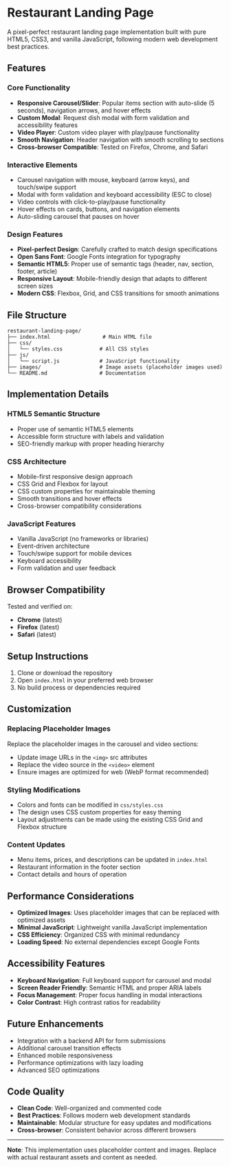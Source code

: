 # Restaurant Landing Page

A pixel-perfect restaurant landing page implementation built with pure HTML5, CSS3, and vanilla JavaScript, following modern web development best practices.

## Features

### Core Functionality
- **Responsive Carousel/Slider**: Popular items section with auto-slide (5 seconds), navigation arrows, and hover effects
- **Custom Modal**: Request dish modal with form validation and accessibility features
- **Video Player**: Custom video player with play/pause functionality
- **Smooth Navigation**: Header navigation with smooth scrolling to sections
- **Cross-browser Compatible**: Tested on Firefox, Chrome, and Safari

### Interactive Elements
- Carousel navigation with mouse, keyboard (arrow keys), and touch/swipe support
- Modal with form validation and keyboard accessibility (ESC to close)
- Video controls with click-to-play/pause functionality
- Hover effects on cards, buttons, and navigation elements
- Auto-sliding carousel that pauses on hover

### Design Features
- **Pixel-perfect Design**: Carefully crafted to match design specifications
- **Open Sans Font**: Google Fonts integration for typography
- **Semantic HTML5**: Proper use of semantic tags (header, nav, section, footer, article)
- **Responsive Layout**: Mobile-friendly design that adapts to different screen sizes
- **Modern CSS**: Flexbox, Grid, and CSS transitions for smooth animations

## File Structure

```
restaurant-landing-page/
├── index.html                 # Main HTML file
├── css/
│   └── styles.css            # All CSS styles
├── js/
│   └── script.js             # JavaScript functionality
├── images/                   # Image assets (placeholder images used)
└── README.md                 # Documentation
```

## Implementation Details

### HTML5 Semantic Structure
- Proper use of semantic HTML5 elements
- Accessible form structure with labels and validation
- SEO-friendly markup with proper heading hierarchy

### CSS Architecture
- Mobile-first responsive design approach
- CSS Grid and Flexbox for layout
- CSS custom properties for maintainable theming
- Smooth transitions and hover effects
- Cross-browser compatibility considerations

### JavaScript Features
- Vanilla JavaScript (no frameworks or libraries)
- Event-driven architecture
- Touch/swipe support for mobile devices
- Keyboard accessibility
- Form validation and user feedback

## Browser Compatibility

Tested and verified on:
- **Chrome** (latest)
- **Firefox** (latest)  
- **Safari** (latest)

## Setup Instructions

1. Clone or download the repository
2. Open `index.html` in your preferred web browser
3. No build process or dependencies required

## Customization

### Replacing Placeholder Images
Replace the placeholder images in the carousel and video sections:
- Update image URLs in the `<img>` src attributes
- Replace the video source in the `<video>` element
- Ensure images are optimized for web (WebP format recommended)

### Styling Modifications
- Colors and fonts can be modified in `css/styles.css`
- The design uses CSS custom properties for easy theming
- Layout adjustments can be made using the existing CSS Grid and Flexbox structure

### Content Updates
- Menu items, prices, and descriptions can be updated in `index.html`
- Restaurant information in the footer section
- Contact details and hours of operation

## Performance Considerations

- **Optimized Images**: Uses placeholder images that can be replaced with optimized assets
- **Minimal JavaScript**: Lightweight vanilla JavaScript implementation
- **CSS Efficiency**: Organized CSS with minimal redundancy
- **Loading Speed**: No external dependencies except Google Fonts

## Accessibility Features

- **Keyboard Navigation**: Full keyboard support for carousel and modal
- **Screen Reader Friendly**: Semantic HTML and proper ARIA labels
- **Focus Management**: Proper focus handling in modal interactions
- **Color Contrast**: High contrast ratios for readability

## Future Enhancements

- Integration with a backend API for form submissions
- Additional carousel transition effects
- Enhanced mobile responsiveness
- Performance optimizations with lazy loading
- Advanced SEO optimizations

## Code Quality

- **Clean Code**: Well-organized and commented code
- **Best Practices**: Follows modern web development standards
- **Maintainable**: Modular structure for easy updates and modifications
- **Cross-browser**: Consistent behavior across different browsers

---

**Note**: This implementation uses placeholder content and images. Replace with actual restaurant assets and content as needed.